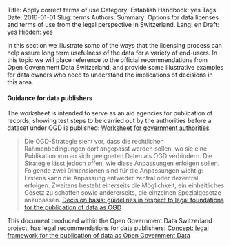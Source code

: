 Title: Apply correct terms of use
Category: Establish
Handbook: yes
Tags:
Date: 2016-01-01
Slug: terms
Authors:
Summary: Options for data licenses and terms of use from the legal perspective in Switzerland.
Lang: en
Draft: yes
Hidden: yes


In this section we illustrate some of the ways that the licensing process can help assure long term usefulness of the data for a variety of end-users. In this topic we will place reference to the official recommendations from Open Government Data Switzerland, and provide some illustrative examples for data owners who need to understand the implications of decisions in this area.

#### Guidance for data publishers

The worksheet is intended to serve as an aid agencies for publication of records, showing test steps to be carried out by the authorities before a dataset under OGD is published:
[Worksheet for government authorities](/m7-recht-arbeitshilfe-en)

> Die OGD-Strategie sieht vor, dass die rechtlichen Rahmenbedingungen dort angepasst werden sollen, wo sie eine Publikation von an sich geeigneten Daten als OGD verhindern. Die Strategie lässt jedoch offen, wie diese Anpassungen erfolgen sollen. Folgende zwei Dimensionen sind für die Anpassungen wichtig: Erstens kann die Anpassung entweder zentral oder dezentral erfolgen. Zweitens besteht einerseits die Möglichkeit, ein einheitliches Gesetz zu schaffen sowie andererseits, die einzelnen Spezialgesetze anzupassen.
[Decision basis: guidelines in respect to legal foundations for the publication of data as OGD](/m1-entscheid-rechtsgrundlagen-de)

This document produced within the Open Government Data Switzerland project, has legal recommendations for data publishers:
[Concept: legal framework for the publication of data as Open Government Data](/m1-rechtliche-rahmen-de)
